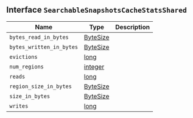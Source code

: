 ## Interface `SearchableSnapshotsCacheStatsShared`

| Name | Type | Description |
| - | - | - |
| `bytes_read_in_bytes` | [ByteSize](./ByteSize.md) | &nbsp; |
| `bytes_written_in_bytes` | [ByteSize](./ByteSize.md) | &nbsp; |
| `evictions` | [long](./long.md) | &nbsp; |
| `num_regions` | [integer](./integer.md) | &nbsp; |
| `reads` | [long](./long.md) | &nbsp; |
| `region_size_in_bytes` | [ByteSize](./ByteSize.md) | &nbsp; |
| `size_in_bytes` | [ByteSize](./ByteSize.md) | &nbsp; |
| `writes` | [long](./long.md) | &nbsp; |
